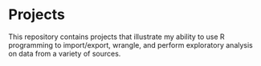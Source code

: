 # Projects 

This repository contains projects that illustrate my ability to use R programming to import/export, wrangle, and perform exploratory analysis on data from a variety of sources.
